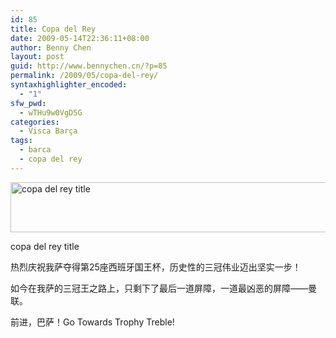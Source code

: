 ```yaml
---
id: 85
title: Copa del Rey
date: 2009-05-14T22:36:11+08:00
author: Benny Chen
layout: post
guid: http://www.bennychen.cn/?p=85
permalink: /2009/05/copa-del-rey/
syntaxhighlighter_encoded:
  - "1"
sfw_pwd:
  - wTHu9w0VgD5G
categories:
  - Visca Barça
tags:
  - barca
  - copa del rey
---
```

<div id="attachment_86" style="max-width: 560px" class="wp-caption alignnone">
  <img class="size-full wp-image-86" title="copa del rey title" src="http://www.bennychen.cn/wp-content/uploads/2009/05/banner_central-eng.jpg" alt="copa del rey title" width="550" height="80" srcset="http://www.bennychen.cn/wp-content/uploads/2009/05/banner_central-eng.jpg 550w, http://www.bennychen.cn/wp-content/uploads/2009/05/banner_central-eng-300x43.jpg 300w, http://www.bennychen.cn/wp-content/uploads/2009/05/banner_central-eng-500x72.jpg 500w" sizes="(max-width: 550px) 100vw, 550px" />
  
  <p class="wp-caption-text">
    copa del rey title
  </p>
</div>

热烈庆祝我萨夺得第25座西班牙国王杯，历史性的三冠伟业迈出坚实一步！
  
如今在我萨的三冠王之路上，只剩下了最后一道屏障，一道最凶恶的屏障——曼联。

前进，巴萨！Go Towards Trophy Treble!